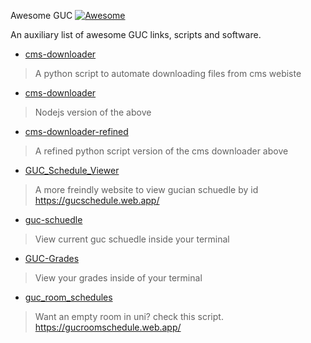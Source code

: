 Awesome GUC [![Awesome](https://cdn.rawgit.com/sindresorhus/awesome/d7305f38d29fed78fa85652e3a63e154dd8e8829/media/badge.svg)](https://github.com/sindresorhus/awesome)

An auxiliary list of awesome GUC links, scripts and software.

- [cms-downloader](https://github.com/aboueleyes/cms-downloader) 
  
>   A python script to automate downloading files from cms webiste
- [cms-downloader](https://github.com/AhmedAshrafAZ/cms-downloader) 

> Nodejs version of the above
- [cms-downloader-refined](https://github.com/aboueleyes/cms-downloader-refined)

> A refined python script version of the cms downloader above
- [GUC_Schedule_Viewer](https://github.com/Pandemic1617/GUC_Schedule_Viewer) 

> A more freindly website to view gucian schuedle by id https://gucschedule.web.app/

- [guc-schuedle](https://github.com/aboueleyes/guc-schedule) 

 > View current guc schuedle inside your terminal 

- [GUC-Grades](https://github.com/AhmedNasserG/GUC-Grades)  
 
 > View your grades inside of your terminal 

- [guc_room_schedules](https://github.com/Kemosalamy/guc_room_schedules)

> Want an empty room in uni? check this script.
 https://gucroomschedule.web.app/
